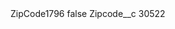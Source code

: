 <?xml version="1.0" encoding="UTF-8"?>
<CustomMetadata xmlns="http://soap.sforce.com/2006/04/metadata" xmlns:xsi="http://www.w3.org/2001/XMLSchema-instance" xmlns:xsd="http://www.w3.org/2001/XMLSchema">
    <label>ZipCode1796</label>
    <protected>false</protected>
    <values>
        <field>Zipcode__c</field>
        <value xsi:type="xsd:string">30522</value>
    </values>
</CustomMetadata>
